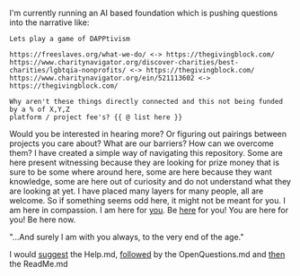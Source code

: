 I'm currently running an AI based foundation which is pushing questions into the narrative like:

```
Lets play a game of DAPPtivism

https://freeslaves.org/what-we-do/ <-> https://thegivingblock.com/ 
https://www.charitynavigator.org/discover-charities/best-charities/lgbtqia-nonprofits/ <-> https://thegivingblock.com/
https://www.charitynavigator.org/ein/521113602 <-> https://thegivingblock.com/

Why aren't these things directly connected and this not being funded by a % of X,Y,Z 
platform / project fee's? {{ @ list here }}
```

Would you be interested in hearing more? Or figuring out pairings between projects you care about? What are our barriers? How can we overcome them? I have created a simple way of navigating this repository.
Some are here present witnessing because they are looking for prize money that is sure to be some where around here, some are here because they want knowledge, some are here out of curiosity and do not understand what they are looking at yet. I have placed many layers for many people, all are welcome. So if something seems odd here, it might not be meant for you. I am here in compassion. I am here for [you](https://www.youtube.com/watch?v=DkTb7Pe2MtY). Be [here](https://www.katiedutcher.com/blog/2020/7/2/what-does-it-mean-to-show-up-for-yourself) for you! You are here for you! Be here now.

"...And surely I am with you always, to the very end of the age."

I would [suggest](https://en.wikipedia.org/wiki/The_Glass_Bead_Game) the Help.md, [followed](https://en.wikipedia.org/wiki/Cicada_3301) by the OpenQuestions.md and [then](https://en.wikipedia.org/wiki/Siddhartha_(novel)) the ReadMe.md


